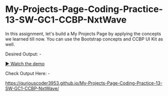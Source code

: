 # My-Projects-Page-Coding-Practice-13-SW-GC1-CCBP-NxtWave

In this assignment, let's build a My Projects Page by applying the concepts we learned till now. You can use the Bootstrap concepts and CCBP UI Kit as well.


Desired Output: -

[▶ Watch the demo](https://github.com/quriousCoder3953/My-Projects-Page-Coding-Practice-13-SW-GC1-CCBP-NxtWave/blob/main/media/my-projects-page-cp13-sw-gc1.mp4)



Check Output Here: -

https://quriouscoder3953.github.io/My-Projects-Page-Coding-Practice-13-SW-GC1-CCBP-NxtWave/
